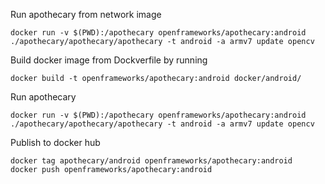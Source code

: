 
Run apothecary from network image

```
docker run -v $(PWD):/apothecary openframeworks/apothecary:android ./apothecary/apothecary/apothecary -t android -a armv7 update opencv
```


Build docker image from Dockverfile by running

```
docker build -t openframeworks/apothecary:android docker/android/
```

Run apothecary 

```
docker run -v $(PWD):/apothecary openframeworks/apothecary:android ./apothecary/apothecary/apothecary -t android -a armv7 update opencv
```


Publish to docker hub

```
docker tag apothecary/android openframeworks/apothecary:android
docker push openframeworks/apothecary:android
```